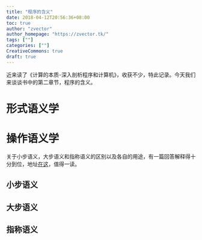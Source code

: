 ```yaml
---
title: "程序的含义"
date: 2018-04-12T20:56:36+08:00
toc: true
author: "zvector"
author_homepage: "https://zvector.tk/"
tags: [""]
categories: [""]
CreativeCommons: true
draft: true
---
```


近来读了《计算的本质-深入剖析程序和计算机》，收获不少，特此记录。今天我们来谈谈书中的第二章节，程序的含义。

# 形式语义学

# 操作语义学

关于小步语义，大步语义和指称语义的区别以及各自的用途，有一篇回答解释得十分到位，地址[在这](https://cs.stackexchange.com/questions/43294/difference-between-small-and-big-step-operational-semantics)，值得一读。

## 小步语义

## 大步语义

## 指称语义

